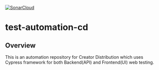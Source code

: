 [![SonarCloud](https://sonarcloud.io/images/project_badges/sonarcloud-black.svg)](https://sonarcloud.io/summary/new_code?id=kumumedia_test-automation-cd)

# test-automation-cd

## Overview
This is an automation repository for Creator Distribution which uses Cypress framework for both Backend(API) and Frontend(UI) web testing.
